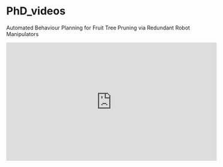 # PhD_videos

Automated Behaviour Planning for Fruit Tree Pruning via Redundant Robot Manipulators


<iframe width="560" height="315" src="https://www.youtube.com/embed/n6yvKsar7_4?si=Oa84AKPBS_PZ3Y5M" title="YouTube video player" frameborder="0" allow="accelerometer; autoplay; clipboard-write; encrypted-media; gyroscope; picture-in-picture; web-share" referrerpolicy="strict-origin-when-cross-origin" allowfullscreen></iframe>
